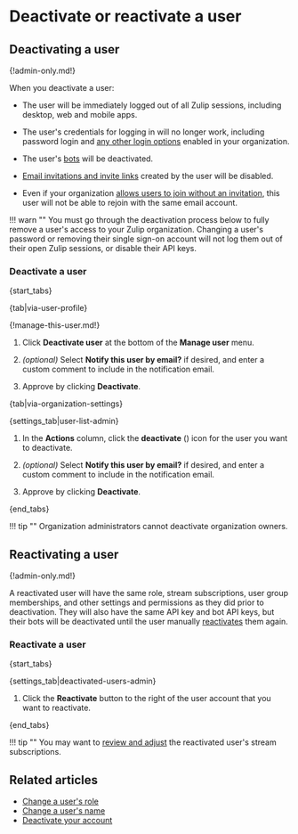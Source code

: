 # Deactivate or reactivate a user

## Deactivating a user

{!admin-only.md!}

When you deactivate a user:

* The user will be immediately logged out of all Zulip sessions, including
  desktop, web and mobile apps.

* The user's credentials for logging in will no longer work, including password
  login and [any other login options](/help/configure-authentication-methods)
  enabled in your organization.

* The user's [bots](/help/bots-and-integrations) will be deactivated.

* [Email invitations and invite links](/help/invite-new-users) created by the
  user will be disabled.

* Even if your organization [allows users to join without an
  invitation](/help/restrict-account-creation#set-whether-invitations-are-required-to-join),
  this user will not be able to rejoin with the same email account.

!!! warn ""
    You must go through the deactivation process below to fully remove a user's
    access to your Zulip organization. Changing a user's password or removing
    their single sign-on account will not log them out of their open Zulip
    sessions, or disable their API keys.

### Deactivate a user

{start_tabs}

{tab|via-user-profile}

{!manage-this-user.md!}

1. Click **Deactivate user** at the bottom of the **Manage user** menu.

1. *(optional)* Select **Notify this user by email?** if desired, and enter a
   custom comment to include in the notification email.

1. Approve by clicking **Deactivate**.

{tab|via-organization-settings}

{settings_tab|user-list-admin}

1. In the **Actions** column, click the **deactivate** (<i class="fa
   fa-user-times"></i>) icon for the user you want to deactivate.

2. *(optional)* Select **Notify this user by email?** if desired, and enter a
   custom comment to include in the notification email.

3. Approve by clicking **Deactivate**.

{end_tabs}

!!! tip ""
    Organization administrators cannot deactivate organization owners.

## Reactivating a user

{!admin-only.md!}

A reactivated user will have the same role, stream subscriptions, user group
memberships, and other settings and permissions as they did prior to
deactivation. They will also have the same API key and bot API keys, but their
bots will be deactivated until the user manually
[reactivates](deactivate-or-reactivate-a-bot) them again.

### Reactivate a user

{start_tabs}

{settings_tab|deactivated-users-admin}

1. Click the **Reactivate** button to the right of the user account that you
want to reactivate.

{end_tabs}

!!! tip ""
    You may want to [review and adjust](/help/manage-user-stream-subscriptions)
    the reactivated user's stream subscriptions.

## Related articles

* [Change a user's role](/help/change-a-users-role)
* [Change a user's name](/help/change-a-users-name)
* [Deactivate your account](/help/deactivate-your-account)
